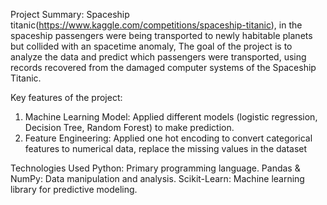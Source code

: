 Project Summary:
Spaceship titanic(https://www.kaggle.com/competitions/spaceship-titanic), in the spaceship passengers were being transported to newly habitable planets but collided with an spacetime anomaly, 
The goal of the project is to analyze the data and predict which passengers were transported, using records recovered from the damaged computer systems of the Spaceship Titanic.

Key features of the project:
1) Machine Learning Model: Applied different models (logistic regression, Decision Tree, Random Forest) to make prediction.
2) Feature Engineering: Applied one hot encoding to convert categorical features to numerical data, replace the missing values in the dataset

Technologies Used
Python: Primary programming language.
Pandas & NumPy: Data manipulation and analysis.
Scikit-Learn: Machine learning library for predictive modeling.
